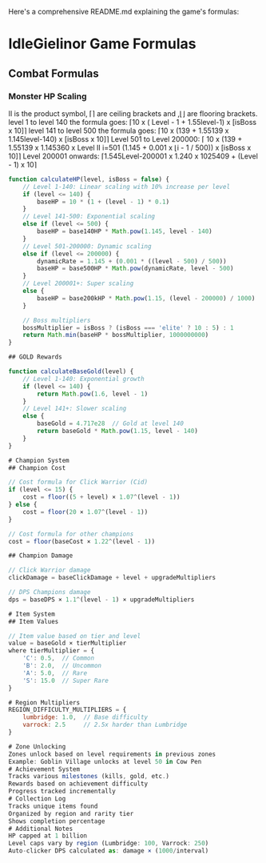 Here's a comprehensive README.md explaining the game's formulas:

# IdleGielinor Game Formulas

## Combat Formulas

### Monster HP Scaling

II is the product symbol, ⌈⌉ are ceiling brackets and ,⌊⌋  are flooring brackets.
level 1 to level 140 the formula goes: ⌈10 x ( Level - 1 + 1.55level-1) x [isBoss x 10]⌉
level 141 to level 500 the formula goes: ⌈10 x (139 + 1.55139 x 1.145level-140) x [isBoss x 10]⌉
Level 501 to Level 200000: ⌈ 10 x (139 + 1.55139 x 1.145360 x Level II i=501 (1.145 + 0.001 x ⌊i - 1 / 500)) x [isBoss x 10]⌉
Level 200001 onwards: ⌈1.545Level-200001 x 1.240 x 1025409 + (Level - 1) x 10⌉

```javascript
function calculateHP(level, isBoss = false) {
    // Level 1-140: Linear scaling with 10% increase per level
    if (level <= 140) {
        baseHP = 10 * (1 + (level - 1) * 0.1)
    }
    // Level 141-500: Exponential scaling
    else if (level <= 500) {
        baseHP = base140HP * Math.pow(1.145, level - 140)
    }
    // Level 501-200000: Dynamic scaling
    else if (level <= 200000) {
        dynamicRate = 1.145 + (0.001 * ((level - 500) / 500))
        baseHP = base500HP * Math.pow(dynamicRate, level - 500)
    }
    // Level 200001+: Super scaling
    else {
        baseHP = base200kHP * Math.pow(1.15, (level - 200000) / 1000)
    }

    // Boss multipliers
    bossMultiplier = isBoss ? (isBoss === 'elite' ? 10 : 5) : 1
    return Math.min(baseHP * bossMultiplier, 1000000000)
}

## GOLD Rewards

function calculateBaseGold(level) {
    // Level 1-140: Exponential growth
    if (level <= 140) {
        return Math.pow(1.6, level - 1)
    }
    // Level 141+: Slower scaling
    else {
        baseGold = 4.717e28  // Gold at level 140
        return baseGold * Math.pow(1.15, level - 140)
    }
}

# Champion System
## Champion Cost

// Cost formula for Click Warrior (Cid)
if (level <= 15) {
    cost = floor((5 + level) × 1.07^(level - 1))
} else {
    cost = floor(20 × 1.07^(level - 1))
}

// Cost formula for other champions
cost = floor(baseCost × 1.22^(level - 1))

## Champion Damage

// Click Warrior damage
clickDamage = baseClickDamage + level + upgradeMultipliers

// DPS Champions damage
dps = baseDPS × 1.1^(level - 1) × upgradeMultipliers

# Item System
## Item Values

// Item value based on tier and level
value = baseGold × tierMultiplier
where tierMultiplier = {
    'C': 0.5,  // Common
    'B': 2.0,  // Uncommon
    'A': 5.0,  // Rare
    'S': 15.0  // Super Rare
}

# Region Multipliers
REGION_DIFFICULTY_MULTIPLIERS = {
    lumbridge: 1.0,  // Base difficulty
    varrock: 2.5     // 2.5x harder than Lumbridge
}

# Zone Unlocking
Zones unlock based on level requirements in previous zones
Example: Goblin Village unlocks at level 50 in Cow Pen
# Achievement System
Tracks various milestones (kills, gold, etc.)
Rewards based on achievement difficulty
Progress tracked incrementally
# Collection Log
Tracks unique items found
Organized by region and rarity tier
Shows completion percentage
# Additional Notes
HP capped at 1 billion
Level caps vary by region (Lumbridge: 100, Varrock: 250)
Auto-clicker DPS calculated as: damage × (1000/interval)